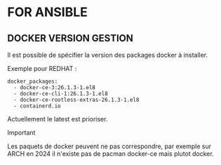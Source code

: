 # FOR ANSIBLE
## DOCKER VERSION GESTION
Il est possible de spécifier la version des packages docker à installer.  

Exemple pour REDHAT :   
```
docker_packages:
  - docker-ce-3:26.1.3-1.el8
  - docker-ce-cli-1:26.1.3-1.el8
  - docker-ce-rootless-extras-26.1.3-1.el8
  - containerd.io
```
Actuellement le latest est prioriser.
>[!IMPORTANT]
> Les paquets de docker peuvent ne pas correspondre, par exemple sur ARCH en 2024 il n'existe pas de pacman docker-ce mais plutot docker.
